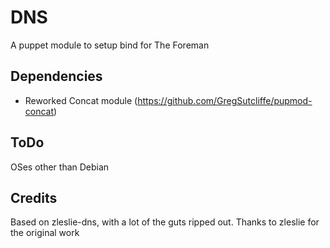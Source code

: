 DNS
===

A puppet module to setup bind for The Foreman

## Dependencies

* Reworked Concat module (https://github.com/GregSutcliffe/pupmod-concat)

ToDo
----
OSes other than Debian

Credits
-------

Based on zleslie-dns, with a lot of the guts ripped out. Thanks
to zleslie for the original work

